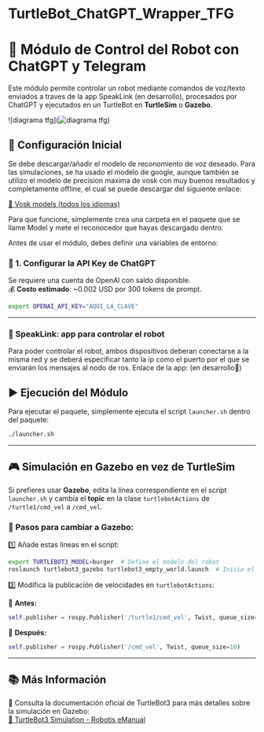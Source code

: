 # TurtleBot_ChatGPT_Wrapper_TFG

# 🚀 Módulo de Control del Robot con ChatGPT y Telegram

Este módulo permite controlar un robot mediante comandos de voz/texto enviados a traves de la app SpeakLink (en desarrollo), procesados por ChatGPT y ejecutados en un TurtleBot en **TurtleSim** o **Gazebo**.

![diagrama tfg](![diagrama tfg](https://github.com/user-attachments/assets/e7fc4391-5885-4637-ad0d-fea1261d75af))


## 📌 Configuración Inicial
Se debe descargar/añadir el modelo de reconomiento de voz deseado. Para las simulaciones, se ha usado el modelo de google, aunque también se utilizo el modelo de precision maxima de vosk con muy buenos resultados y completamente offline, el cual se puede descargar del siguiente enlace:

[🔗 Vosk models (todos los idiomas)](https://alphacephei.com/vosk/models)

Para que funcione, simplemente crea una carpeta en el paquete que se llame Model y mete el reconocedor que hayas descargado dentro.

Antes de usar el módulo, debes definir una variables de entorno:

### 🧠 1. Configurar la API Key de ChatGPT

Se requiere una cuenta de OpenAI con saldo disponible.\
💰 **Costo estimado**: \~0.002 USD por 300 tokens de prompt.

```bash
export OPENAI_API_KEY="AQUI_LA_CLAVE"
```

---

### :calling: SpeakLink: app para controlar el robot
Para poder controlar el robot, ambos dispositivos deberan conectarse a la misma red y se deberá especificar tanto la ip como el puerto por el que se enviarán los mensajes al nodo de ros.
Enlace de la app: (en desarrollo🔧)

## ▶️ Ejecución del Módulo

Para ejecutar el paquete, simplemente ejecuta el script `launcher.sh` dentro del paquete:

```bash
./launcher.sh
```

---

## 🎮 Simulación en **Gazebo** en vez de **TurtleSim**

Si prefieres usar **Gazebo**, edita la línea correspondiente en el script `launcher.sh` y cambia el **topic** en la clase `turtlebotActions` de `/turtle1/cmd_vel` a `/cmd_vel`.

### 🔧 Pasos para cambiar a Gazebo:

1️⃣ Añade estas líneas en el script:

```bash
export TURTLEBOT3_MODEL=burger  # Define el modelo del robot
roslaunch turtlebot3_gazebo turtlebot3_empty_world.launch  # Inicia el mundo en Gazebo
```

2️⃣ Modifica la publicación de velocidades en `turtlebotActions`:

📌 **Antes:**

```python
self.publisher = rospy.Publisher('/turtle1/cmd_vel', Twist, queue_size=10)
```

📌 **Después:**

```python
self.publisher = rospy.Publisher('/cmd_vel', Twist, queue_size=10)
```

---

## 📚 Más Información

🔗 Consulta la documentación oficial de TurtleBot3 para más detalles sobre la simulación en Gazebo:\
[🔗 TurtleBot3 Simulation - Robotis eManual](https://emanual.robotis.com/docs/en/platform/turtlebot3/simulation/#gazebo-simulation)

